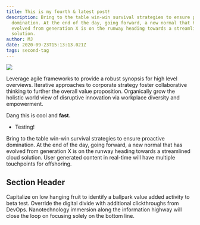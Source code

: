 ```yaml
---
title: This is my fourth & latest post!
description: Bring to the table win-win survival strategies to ensure proactive
  domination. At the end of the day, going forward, a new normal that has
  evolved from generation X is on the runway heading towards a streamlined cloud
  solution.
author: MJ
date: 2020-09-23T15:13:13.021Z
tags: second-tag
---
```

![](https://helpx.adobe.com/content/dam/help/en/photoshop/how-to/vector-objects/jcr_content/main-pars/image_738713385/vector-objects-Step1_900x506.jpg.img.jpg)

Leverage agile frameworks to provide a robust synopsis for high level overviews. Iterative approaches to corporate strategy foster collaborative thinking to further the overall value proposition. Organically grow the holistic world view of disruptive innovation via workplace diversity and empowerment.

D﻿ang this is cool and **fast.** 

* T﻿esting!

Bring to the table win-win survival strategies to ensure proactive domination. At the end of the day, going forward, a new normal that has evolved from generation X is on the runway heading towards a streamlined cloud solution. User generated content in real-time will have multiple touchpoints for offshoring.

## Section Header

Capitalize on low hanging fruit to identify a ballpark value added activity to beta test. Override the digital divide with additional clickthroughs from DevOps. Nanotechnology immersion along the information highway will close the loop on focusing solely on the bottom line.